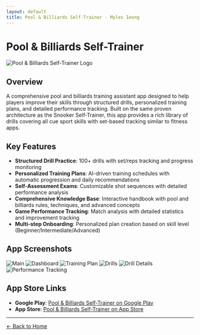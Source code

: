 ```yaml
---
layout: default
title: Pool & Billiards Self-Trainer - Myles Ieong
---
```


# Pool & Billiards Self-Trainer

![Pool & Billiards Self-Trainer Logo](/assets/images/logo_pool&biiliards.png)

## Overview

A comprehensive pool and billiards training assistant app designed to help players improve their skills through structured drills, personalized training plans, and detailed performance tracking. Built on the same proven architecture as the Snooker Self-Trainer, this app provides a rich library of drills covering all cue sport skills with set-based tracking similar to fitness apps.

## Key Features

- **Structured Drill Practice**: 100+ drills with set/reps tracking and progress monitoring
- **Personalized Training Plans**: AI-driven training schedules with automatic progression and daily recommendations
- **Self-Assessment Exams**: Customizable shot sequences with detailed performance analysis
- **Comprehensive Knowledge Base**: Interactive handbook with pool and billiards rules, techniques, and advanced concepts
- **Game Performance Tracking**: Match analysis with detailed statistics and improvement tracking
- **Multi-step Onboarding**: Personalized plan creation based on skill level (Beginner/Intermediate/Advanced)

## App Screenshots

![Main](/assets/images/resized/pool&biiliards.jpg) ![Dashboard](/assets/images/resized/pool&biiliards-1.jpg) ![Training Plan](/assets/images/resized/pool&biiliards-2.jpg) ![Drills](/assets/images/resized/pool&biiliards-3.jpg) ![Drill Details](/assets/images/resized/pool&biiliards-4.jpg) ![Performance Tracking](/assets/images/resized/pool&biiliards-5.jpg)

## App Store Links

- **Google Play**: [Pool & Billiards Self-Trainer on Google Play](https://play.google.com/store/apps/details?id=com.municornio.app.poolandbilliardsselftrainer)
- **App Store**: [Pool & Billiards Self-Trainer on App Store](https://apps.apple.com/us/app/pool-billiards-self-trainer/id6748546651)

---

[← Back to Home](/)